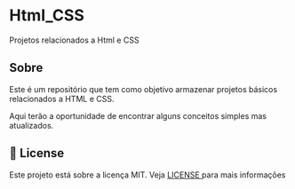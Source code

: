 # Html_CSS
Projetos relacionados a Html e CSS

## Sobre
Este é um repositório que tem como objetivo armazenar projetos básicos 
relacionados a HTML e CSS.

Aqui terão a oportunidade de encontrar alguns conceitos simples mas atualizados.

## 📝 License
<p>
  Este projeto está sobre a licença MIT. Veja 
  <a href="https://github.com/JerielZi/Html_CSS/blob/master/LICENSE"> LICENSE </a>
  para mais informações
</p>
